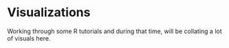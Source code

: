 # Visualizations
Working through some R tutorials and during that time, will be collating a lot of visuals here.
